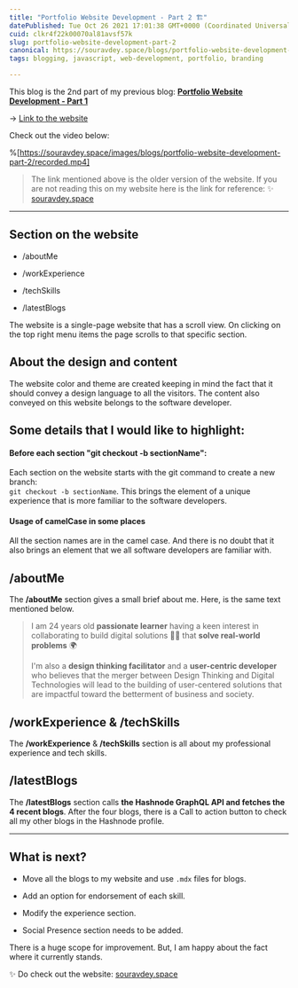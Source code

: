 ```yaml
---
title: "Portfolio Website Development - Part 2 🏗️"
datePublished: Tue Oct 26 2021 17:01:38 GMT+0000 (Coordinated Universal Time)
cuid: clkr4f22k00070al81avsf57k
slug: portfolio-website-development-part-2
canonical: https://souravdey.space/blogs/portfolio-website-development-part-2
tags: blogging, javascript, web-development, portfolio, branding

---
```


This blog is the 2nd part of my previous blog: [**Portfolio Website Development - Part 1**](https://souravdey.space/blogs/portfolio-website-development-part-1)

→ [Link to the website](https://souravdey-space-fjvgj711m-souravdey777.vercel.app/)

Check out the video below: 

%[https://souravdey.space/images/blogs/portfolio-website-development-part-2/recorded.mp4] 

> The link mentioned above is the older version of the website. If you are not reading this on my website here is the link for reference: ✨ [souravdey.space](https://souravdey.space)

---

## Section on the website

* /aboutMe
    
* /workExperience
    
* /techSkills
    
* /latestBlogs
    

The website is a single-page website that has a scroll view. On clicking on the top right menu items the page scrolls to that specific section.

## About the design and content

The website color and theme are created keeping in mind the fact that it should convey a design language to all the visitors. The content also conveyed on this website belongs to the software developer.

## Some details that I would like to highlight:

#### Before each section "git checkout -b sectionName":

Each section on the website starts with the git command to create a new branch:  
`git checkout -b sectionName`. This brings the element of a unique experience that is more familiar to the software developers.

#### Usage of camelCase in some places

All the section names are in the camel case. And there is no doubt that it also brings an element that we all software developers are familiar with.

## /aboutMe

The **/aboutMe** section gives a small brief about me. Here, is the same text mentioned below.

> I am 24 years old **passionate learner** having a keen interest in collaborating to build digital solutions 👨‍💻 that **solve real-world problems** 🌍
> 
> I'm also a **design thinking facilitator** and a **user-centric developer** who believes that the merger between Design Thinking and Digital Technologies will lead to the building of user-centered solutions that are impactful toward the betterment of business and society.

## /workExperience & /techSkills

The **/workExperience** & **/techSkills** section is all about my professional experience and tech skills.

## /latestBlogs

The **/latestBlogs** section calls **the Hashnode GraphQL API and fetches the 4 recent blogs**. After the four blogs, there is a Call to action button to check all my other blogs in the Hashnode profile.

---

## What is next?

* Move all the blogs to my website and use `.mdx` files for blogs.
    
* Add an option for endorsement of each skill.
    
* Modify the experience section.
    
* Social Presence section needs to be added.
    

There is a huge scope for improvement. But, I am happy about the fact where it currently stands.

✨ Do check out the website: [souravdey.space](https://souravdey.space)